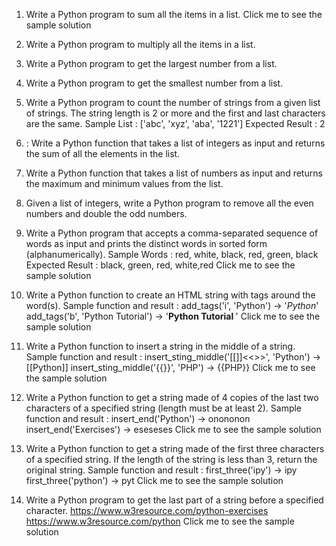 1. Write a Python program to sum all the items in a list.
   Click me to see the sample solution

2. Write a Python program to multiply all the items in a list.

3. Write a Python program to get the largest number from a list.

4. Write a Python program to get the smallest number from a list.

5. Write a Python program to count the number of strings from a given list of strings. The string length is 2 or more and the first and last characters are the same.
   Sample List : ['abc', 'xyz', 'aba', '1221']
   Expected Result : 2
6. : Write a Python function that takes a list of integers as input and returns the sum of all the elements in the list.

7. Write a Python function that takes a list of numbers as input and returns the maximum and minimum values from the list.

8. Given a list of integers, write a Python program to remove all the even numbers and double the odd numbers.

9. Write a Python program that accepts a comma-separated sequence of words as input and prints the distinct words in sorted form (alphanumerically).
   Sample Words : red, white, black, red, green, black
   Expected Result : black, green, red, white,red
   Click me to see the sample solution

10. Write a Python function to create an HTML string with tags around the word(s).
    Sample function and result :
    add_tags('i', 'Python') -> '<i>Python</i>'
    add_tags('b', 'Python Tutorial') -> '<b>Python Tutorial </b>'
    Click me to see the sample solution

11. Write a Python function to insert a string in the middle of a string.
    Sample function and result :
    insert_sting_middle('[[]]<<>>', 'Python') -> [[Python]]
    insert_sting_middle('{{}}', 'PHP') -> {{PHP}}
    Click me to see the sample solution

12. Write a Python function to get a string made of 4 copies of the last two characters of a specified string (length must be at least 2).
    Sample function and result :
    insert_end('Python') -> onononon
    insert_end('Exercises') -> eseseses
    Click me to see the sample solution

13. Write a Python function to get a string made of the first three characters of a specified string. If the length of the string is less than 3, return the original string.
    Sample function and result :
    first_three('ipy') -> ipy
    first_three('python') -> pyt
    Click me to see the sample solution

14. Write a Python program to get the last part of a string before a specified character.
    https://www.w3resource.com/python-exercises
    https://www.w3resource.com/python
    Click me to see the sample solution
